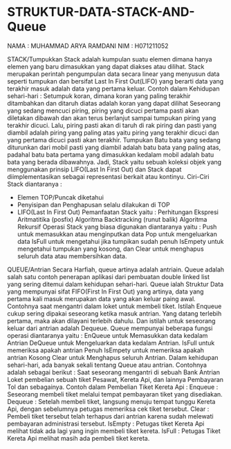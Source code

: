 # STRUKTUR-DATA-STACK-AND-Queue
NAMA : MUHAMMAD ARYA RAMDANI
NIM : H071211052

STACK/Tumpukkan
Stack adalah kumpulan suatu elemen dimana hanya elemen yang baru dimasukkan yang dapat diakses atau dilihat. Stack merupakan perintah pengumpulan data secara linear yang menyusun data seperti tumpukan dan bersifat Last In First Out(LIFO) yang berarti data yang terakhir masuk adalah data yang pertama keluar. Contoh dalam Kehidupan sehari-hari :
Setumpuk koran, dimana koran yang paling terakhir ditambahkan dan ditaruh diatas adalah koran yang dapat dilihat
Seseorang yang sedang mencuci piring, piring yang dicuci pertama pasti akan diletakan dibawah dan akan terus berlanjut sampai tumpukan piring yang terakhir dicuci. Lalu, piring pasti akan di taruh di rak piring dan pasti yang diambil adalah piring yang paling atas yaitu piring yang terakhir dicuci dan yang pertama dicuci pasti akan terakhir.
Tumpukan Batu bata yang sedang diturunkan dari mobil pasti yang diambil adalah batu bata yang paling atas, padahal batu bata pertama yang dimasukkan kedalam mobil adalah batu bata yang berada dibawahnya.
Jadi, Stack yaitu sebuah koleksi objek yang menggunakan prinsip LIFO(Last In First Out) dan Stack dapat diimplementasikan sebagai representasi berkait atau kontinyu. Ciri-Ciri Stack diantaranya :
- Elemen TOP/Puncak diketahui
- Penyisipan dan Penghapusan selalu dilakukan di TOP
- LIFO(Last In First Out) 
Pemanfaatan Stack yaitu :
Perhitungan Ekspresi Aritmatitika (posfix)
Algoritma Backtracking (runut balik)
Algoritma Rekursif
Operasi Stack yang biasa digunakan diantaranya yaitu :
Push untuk memasukkan atau menginputkan data
Pop  untuk mengeluarkan data
IsFull untuk mengetahui jika tumpikan sudah penuh
IsEmpety untuk mengetahui tumpukan yang kosong, dan
Clear untuk menghapus seluruh data atau membersihkan data.


QUEUE/Antrian
Secara Harfiah, queue artinya adalah antriain. Queue adalah salah satu contoh penerapan aplikasi dari pembuatan double linked list yang sering ditemui dalam kehidupan sehari-hari. Queue ialah Struktur Data yang mempunyai sifat FIFO(First In First Out) yang artinya, data yang pertama kali masuk merupakan data yang akan keluar paing awal. Contohnya saat mengantri dalam loket untuk membeli tiket. Istilah Enqueue cukup sering dipakai seseorang ketika masuk antrian. Yang datang terlebih pertama, maka akan dilayani terlebih dahulu. Dan istilah untuk seseorang keluar dari antrian adalah Dequeue.
Queue mempunyai beberapa fungsi operasi diantaranya yaitu :
EnQueue untuk Memasukkan data kedalam Antrian
DeQueue untuk Mengeluarkan data kedalam Antrian.
IsFull untuk memeriksa apakah antrian Penuh
IsEmpety untuk memeriksa apakah antrian Kosong
Clear untuk Menghapus seluruh Antrian.
Dalam kehidupan sehari-hari, ada banyak sekali tentang Queue atau antrian. Contohnya adalah sebagai berikut :
Saat seseorang mengantri di sebuah Bank
Antrian Loket pembelian sebuah tiket Pesawat, Kereta Api, dan lainnya
Pembayaran Tol dan sebagainya.
Contoh dalam Pembelian Tiket Kereta Api :
Enqueue  : Seseorang membeli tiket melalui tempat pembayaran tiket yang disediakan.
Dequeue  : Setelah membeli tiket, langsung menuju tempat tunggu Kereta Api, dengan sebelumnya petugas memeriksa cek tiket tersebut.
Clear    : Pembeli tiket tersebut telah terhapus dari antrian karena sudah melewati pembayaran administrasi tersebut.
IsEmpty  : Petugas tiket Kereta  Api melihat tidak ada lagi yang ingin membeli tiket kereta.
IsFull       : Petugas Tiket Kereta Api melihat masih ada pembeli tiket kereta.
